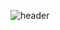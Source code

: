 


![header](https://capsule-render.vercel.app/api?type=soft&color=#4169E1&section=header&text=JeHa%20Kim&fontSize=120)
